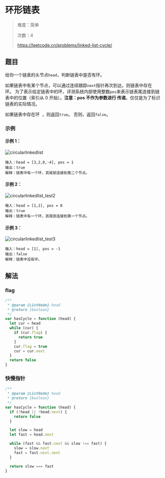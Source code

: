 # 环形链表

> 难度：简单
>
> 次数：4
>
> https://leetcode.cn/problems/linked-list-cycle/

## 题目

给你一个链表的头节点`head`，判断链表中是否有环。

如果链表中有某个节点，可以通过连续跟踪`next`指针再次到达，则链表中存在环。 为了表示给定链表中的环，评测系统内部使用整数`pos`来表示链表尾连接到链表中的位置（索引从 0 开始）。**注意：pos 不作为参数进行
传递**。仅仅是为了标识链表的实际情况。

如果链表中存在环  ，则返回`true`。 否则，返回`false`。

### 示例

#### 示例 1：

![circularlinkedlist](https://assets.leetcode-cn.com/aliyun-lc-upload/uploads/2018/12/07/circularlinkedlist.png)

```
输入：head = [3,2,0,-4], pos = 1
输出：true
解释：链表中有一个环，其尾部连接到第二个节点。
```

#### 示例 2：

![circularlinkedlist_test2](https://assets.leetcode-cn.com/aliyun-lc-upload/uploads/2018/12/07/circularlinkedlist_test2.png)

```
输入：head = [1,2], pos = 0
输出：true
解释：链表中有一个环，其尾部连接到第一个节点。
```

#### 示例 3：

![circularlinkedlist_test3](https://assets.leetcode-cn.com/aliyun-lc-upload/uploads/2018/12/07/circularlinkedlist_test3.png)

```
输入：head = [1], pos = -1
输出：false
解释：链表中没有环。
```

## 解法

### flag

```javascript
/**
 * @param {ListNode} head
 * @return {boolean}
 */
var hasCycle = function (head) {
  let cur = head
  while (cur) {
    if (cur.flag) {
      return true
    }
    cur.flag = true
    cur = cur.next
  }
  return false
}
```

### 快慢指针

```javascript
/**
 * @param {ListNode} head
 * @return {boolean}
 */
var hasCycle = function (head) {
  if (!head || !head.next) {
    return false
  }

  let slow = head
  let fast = head.next

  while (fast && fast.next && slow !== fast) {
    slow = slow.next
    fast = fast.next.next
  }

  return slow === fast
}
```
